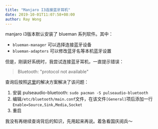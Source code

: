 ```yaml
---
title: "Manjaro I3连接蓝牙耳机"
date: 2019-10-01T11:07:58+08:00
author: Ray Wong
---
```


manjaro i3版本默认安装了 blueman 系列软件。其中：

* `blueman-manager` 可以选择连接蓝牙设备
* `blueman-adapters` 可以修改蓝牙名等本机蓝牙设置

但是，刚装好系统时，我尝试连接蓝牙耳机，一直提示错误：

> Bluetooth: "protocol not available"

查询后按照[这里](https://bbs.archlinux.org/viewtopic.php?id=222083)的解决方案解决了该问题：

1. 安装 pulseaudio-bluetooth: `sudo pacman -S pulseaudio-bluetooth`
2. 编辑`/etc/bluetooth/main.conf`文件，在该文件`[General]`项后添加一行`Enable=Source,Sink,Media,Socket`
3. 重启

我没有再继续查询背后的知识，先用起来再说。着急看国庆阅兵～
